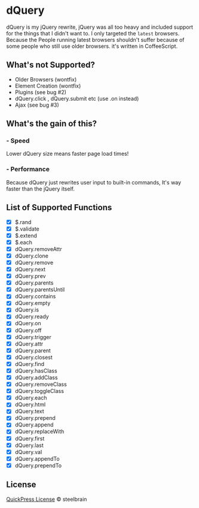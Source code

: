 dQuery
===================

dQuery is my jQuery rewrite, jQuery was all too heavy and included support for the things that I didn't want to. I only targeted the `latest` browsers. Because the People running latest browsers shouldn't suffer because of some people who still use older browsers.
it's written in CoffeeScript.

## What's not Supported?
 * Older Browsers (wontfix)
 * Element Creation (wontfix)
 * Plugins (see bug #2)
 * dQuery.click , dQuery.submit etc (use .on instead)
 * Ajax (see bug #3)

## What's the gain of this?
### - Speed
Lower dQuery size means faster page load times!
### - Performance
Because dQuery just rewrites user input to built-in commands, It's way faster than the jQuery itself.

## List of Supported Functions
- [x] $.rand
- [x] $.validate
- [x] $.extend
- [x] $.each
- [x] dQuery.removeAttr
- [x] dQuery.clone
- [x] dQuery.remove
- [x] dQuery.next
- [x] dQuery.prev
- [x] dQuery.parents
- [x] dQuery.parentsUntil
- [x] dQuery.contains
- [x] dQuery.empty
- [x] dQuery.is
- [x] dQuery.ready
- [x] dQuery.on
- [x] dQuery.off
- [x] dQuery.trigger
- [x] dQuery.attr
- [x] dQuery.parent
- [x] dQuery.closest
- [x] dQuery.find
- [x] dQuery.hasClass
- [x] dQuery.addClass
- [x] dQuery.removeClass
- [x] dQuery.toggleClass
- [x] dQuery.each
- [x] dQuery.html
- [x] dQuery.text
- [x] dQuery.prepend
- [x] dQuery.append
- [x] dQuery.replaceWith
- [x] dQuery.first
- [x] dQuery.last
- [x] dQuery.val
- [x] dQuery.appendTo
- [x] dQuery.prependTo

## License

[QuickPress License](https://raw.githubusercontent.com/raeesiqbal/QuickPress/master/license.txt) © steelbrain
